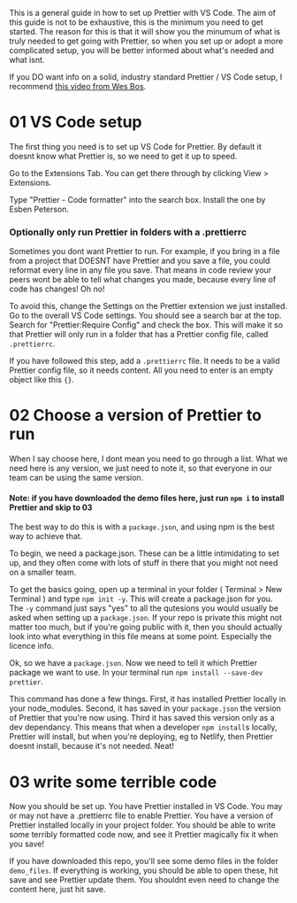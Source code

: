 This is a general guide in how to set up Prettier with VS Code. The aim of this guide is not to be exhaustive, this is the minimum you need to get started. The reason for this is that it will show you the minumum of what is truly needed to get going with Prettier, so when you set up or adopt a more complicated setup, you will be better informed about what's needed and what isnt.

If you DO want info on a solid, industry standard Prettier / VS Code setup, I recommend [this video from Wes Bos](https://www.youtube.com/watch?v=lHAeK8t94as&t=522s).

# 01 VS Code setup

The first thing you need is to set up VS Code for Prettier. By default it doesnt know what Prettier is, so we need to get it up to speed.

Go to the Extensions Tab. You can get there through by clicking View > Extensions.

Type "Prettier - Code formatter" into the search box. Install the one by Esben Peterson.

### Optionally only run Prettier in folders with a .prettierrc

Sometimes you dont want Prettier to run. For example, if you bring in a file from a project that DOESNT have Prettier and you save a file, you could reformat every line in any file you save. That means in code review your peers wont be able to tell what changes you made, because every line of code has changes! Oh no!

To avoid this, change the Settings on the Prettier extension we just installed. Go to the overall VS Code settings. You should see a search bar at the top. Search for "Prettier:Require Config" and check the box. This will make it so that Prettier will only run in a folder that has a Prettier config file, called `.prettierrc`.

If you have followed this step, add a `.prettierrc` file. It needs to be a valid Prettier config file, so it needs content. All you need to enter is an empty object like this `{}`.

# 02 Choose a version of Prettier to run

When I say choose here, I dont mean you need to go through a list. What we need here is any version, we just need to note it, so that everyone in our team can be using the same version.

#### Note: if you have downloaded the demo files here, just run `npm i` to install Prettier and skip to 03

The best way to do this is with a `package.json`, and using npm is the best way to achieve that.

To begin, we need a package.json. These can be a little intimidating to set up, and they often come with lots of stuff in there that you might not need on a smaller team.

To get the basics going, open up a terminal in your folder ( Terminal > New Terminal ) and type `npm init -y`. This will create a package.json for you. The `-y` command just says "yes" to all the qutesions you would usually be asked when setting up a `package.json`. If your repo is private this might not matter too much, but if you're going public with it, then you should actually look into what everything in this file means at some point. Especially the licence info.

Ok, so we have a `package.json`. Now we need to tell it which Prettier package we want to use. In your terminal run `npm install --save-dev prettier`.

This command has done a few things. First, it has installed Prettier locally in your node_modules. Second, it has saved in your `package.json` the version of Prettier that you're now using. Third it has saved this version only as a dev dependancy. This means that when a developer `npm install`s locally, Prettier will install, but when you're deploying, eg to Netlify, then Prettier doesnt install, because it's not needed. Neat!

# 03 write some terrible code

Now you should be set up. You have Prettier installed in VS Code. You may or may not have a .prettierrc file to enable Prettier. You have a version of Prettier installed locally in your project folder. You should be able to write some terribly formatted code now, and see it Prettier magically fix it when you save!

If you have downloaded this repo, you'll see some demo files in the folder `demo_files`. If everything is working, you should be able to open these, hit save and see Prettier update them. You shouldnt even need to change the content here, just hit save.
